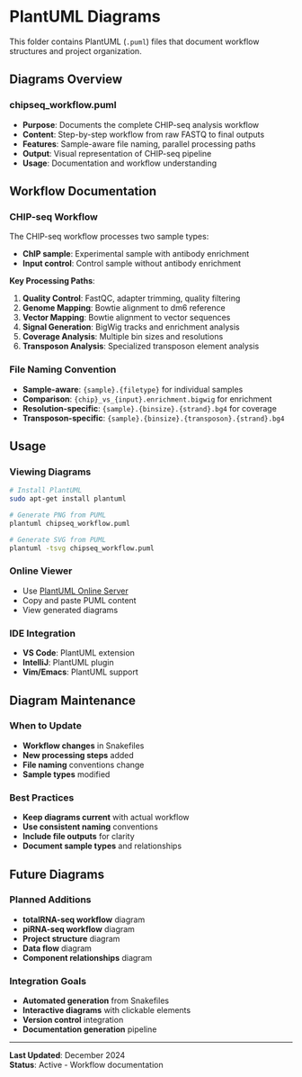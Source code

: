 # PlantUML Diagrams

This folder contains PlantUML (`.puml`) files that document workflow structures and project organization.

## Diagrams Overview

### **chipseq_workflow.puml**
- **Purpose**: Documents the complete CHIP-seq analysis workflow
- **Content**: Step-by-step workflow from raw FASTQ to final outputs
- **Features**: Sample-aware file naming, parallel processing paths
- **Output**: Visual representation of CHIP-seq pipeline
- **Usage**: Documentation and workflow understanding

## Workflow Documentation

### **CHIP-seq Workflow**
The CHIP-seq workflow processes two sample types:
- **ChIP sample**: Experimental sample with antibody enrichment
- **Input control**: Control sample without antibody enrichment

**Key Processing Paths**:
1. **Quality Control**: FastQC, adapter trimming, quality filtering
2. **Genome Mapping**: Bowtie alignment to dm6 reference
3. **Vector Mapping**: Bowtie alignment to vector sequences
4. **Signal Generation**: BigWig tracks and enrichment analysis
5. **Coverage Analysis**: Multiple bin sizes and resolutions
6. **Transposon Analysis**: Specialized transposon element analysis

### **File Naming Convention**
- **Sample-aware**: `{sample}.{filetype}` for individual samples
- **Comparison**: `{chip}_vs_{input}.enrichment.bigwig` for enrichment
- **Resolution-specific**: `{sample}.{binsize}.{strand}.bg4` for coverage
- **Transposon-specific**: `{sample}.{binsize}.{transposon}.{strand}.bg4`

## Usage

### **Viewing Diagrams**
```bash
# Install PlantUML
sudo apt-get install plantuml

# Generate PNG from PUML
plantuml chipseq_workflow.puml

# Generate SVG from PUML
plantuml -tsvg chipseq_workflow.puml
```

### **Online Viewer**
- Use [PlantUML Online Server](http://www.plantuml.com/plantuml/uml/)
- Copy and paste PUML content
- View generated diagrams

### **IDE Integration**
- **VS Code**: PlantUML extension
- **IntelliJ**: PlantUML plugin
- **Vim/Emacs**: PlantUML support

## Diagram Maintenance

### **When to Update**
- **Workflow changes** in Snakefiles
- **New processing steps** added
- **File naming** conventions change
- **Sample types** modified

### **Best Practices**
- **Keep diagrams current** with actual workflow
- **Use consistent naming** conventions
- **Include file outputs** for clarity
- **Document sample types** and relationships

## Future Diagrams

### **Planned Additions**
- **totalRNA-seq workflow** diagram
- **piRNA-seq workflow** diagram
- **Project structure** diagram
- **Data flow** diagram
- **Component relationships** diagram

### **Integration Goals**
- **Automated generation** from Snakefiles
- **Interactive diagrams** with clickable elements
- **Version control** integration
- **Documentation generation** pipeline

---

**Last Updated**: December 2024  
**Status**: Active - Workflow documentation
